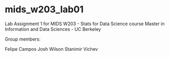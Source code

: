 # mids_w203_lab01
Lab Assignment 1 for MIDS W203 - Stats for Data Science course
Master in Information and Data Sciences - UC Berkeley

Group members:

Felipe Campos
Josh Wilson
Stanimir Vichev
